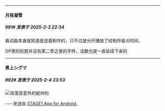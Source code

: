 ﻿
*****

####  月夜凝雪  
##### 991#       发表于 2025-2-3 22:34

看动画本身就知道是连着制作的，只不过是分开播放了给制作留点时间，

OP里的标题并没有第二季之类的字样，话数也是一直延续下来的


*****

####  黑上シグマ  
##### 992#       发表于 2025-2-4 23:53

<img src="https://static.saraba1st.com/image/smiley/face2017/067.png" referrerpolicy="no-referrer">焉菠菜意外的挺帅的

----发送自 [STAGE1 App for Android.](http://stage1.5j4m.com/?1.44)

